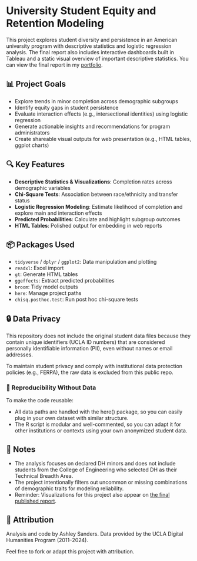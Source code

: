 # University Student Equity and Retention Modeling

This project explores student diversity and persistence in an American university program with descriptive statistics and logistic regression analysis. The final report also includes interactive dashboards built in Tableau and a static visual overview of important descriptive statistics. You can view the final report in my [portfolio](https://ashleyrsanders.com/portfolio/university-student-diversity-persistence-analysis).

## 📊 Project Goals

- Explore trends in minor completion across demographic subgroups
- Identify equity gaps in student persistence
- Evaluate interaction effects (e.g., intersectional identities) using logistic regression
- Generate actionable insights and recommendations for program administrators
- Create shareable visual outputs for web presentation (e.g., HTML tables, ggplot charts)

## 🔍 Key Features

- **Descriptive Statistics & Visualizations**: Completion rates across demographic variables
- **Chi-Square Tests**: Association between race/ethnicity and transfer status
- **Logistic Regression Modeling**: Estimate likelihood of completion and explore main and interaction effects
- **Predicted Probabilities**: Calculate and highlight subgroup outcomes
- **HTML Tables**: Polished output for embedding in web reports

## 📦 Packages Used

- `tidyverse` / `dplyr` / `ggplot2`: Data manipulation and plotting
- `readxl`: Excel import
- `gt`: Generate HTML tables
- `ggeffects`: Extract predicted probabilities
- `broom`: Tidy model outputs
- `here`: Manage project paths
- `chisq.posthoc.test`: Run post hoc chi-square tests

## 🔒 Data Privacy

This repository does not include the original student data files because they contain unique identifiers (UCLA ID numbers) that are considered personally identifiable information (PII), even without names or email addresses.

To maintain student privacy and comply with institutional data protection policies (e.g., FERPA), the raw data is excluded from this public repo.

### 🧪 Reproducibility Without Data

To make the code reusable:
- All data paths are handled with the here() package, so you can easily plug in your own dataset with similar structure.
- The R script is modular and well-commented, so you can adapt it for other institutions or contexts using your own anonymized student data.

## 📝 Notes

- The analysis focuses on declared DH minors and does not include students from the College of Engineering who selected DH as their Technical Breadth Area.
- The project intentionally filters out uncommon or missing combinations of demographic traits for modeling reliability.
- Reminder: Visualizations for this project also appear on [the final published report](https://ashleyrsanders.com/portfolio/university-student-diversity-persistence-analysis/).

## 📣 Attribution

Analysis and code by Ashley Sanders. Data provided by the UCLA Digital Humanities Program (2011–2024).

Feel free to fork or adapt this project with attribution.
